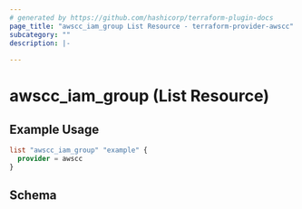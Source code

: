 ```yaml
---
# generated by https://github.com/hashicorp/terraform-plugin-docs
page_title: "awscc_iam_group List Resource - terraform-provider-awscc"
subcategory: ""
description: |-
  
---
```


# awscc_iam_group (List Resource)



## Example Usage

```terraform
list "awscc_iam_group" "example" {
  provider = awscc
}
```

<!-- schema generated by tfplugindocs -->
## Schema
